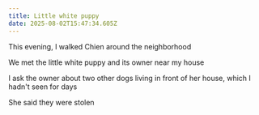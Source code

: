 ```yaml
---
title: Little white puppy
date: 2025-08-02T15:47:34.605Z
---
```


This evening, I walked Chien around the neighborhood

We met the little white puppy and its owner near my house

I ask the owner about two other dogs living in front of her house, which I hadn't seen for days

She said they were stolen
